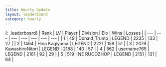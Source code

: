 ```yaml
---
title: Hourly Update
layout: leaderboard
category: hourly
---
```


{: .leaderboard}
| Rank | LV | Player | Division | Elo | Wins | Losses |
| --- | --- | --- | --- | --- | --- | --- |
| <span data-change="0">1</span> | 49 | <span title="ID: 515520">Donald_Trump</span> | LEGEND | <span data-change="10">2235</span> | <span data-change="2">133</span> | <span data-change="0">27</span> |
| <span data-change="0">2</span> | 1464 | <span title="ID: 315148">Hina Kagiyama</span> | LEGEND | <span data-change="0">2221</span> | <span data-change="0">159</span> | <span data-change="0">51</span> |
| <span data-change="0">3</span> | 2079 | <span title="ID: 164871">KawashiroNitori</span> | LEGEND | <span data-change="0">2188</span> | <span data-change="0">140</span> | <span data-change="0">57</span> |
| <span data-change="0">4</span> | 562 | <span title="ID: 188640">username765</span> | LEGEND | <span data-change="0">2161</span> | <span data-change="0">92</span> | <span data-change="0">29</span> |
| <span data-change="0">5</span> | 519 | <span title="ID: 335720">NE RUCOZHOP</span> | LEGEND | <span data-change="0">2151</span> | <span data-change="0">131</span> | <span data-change="0">64</span> |